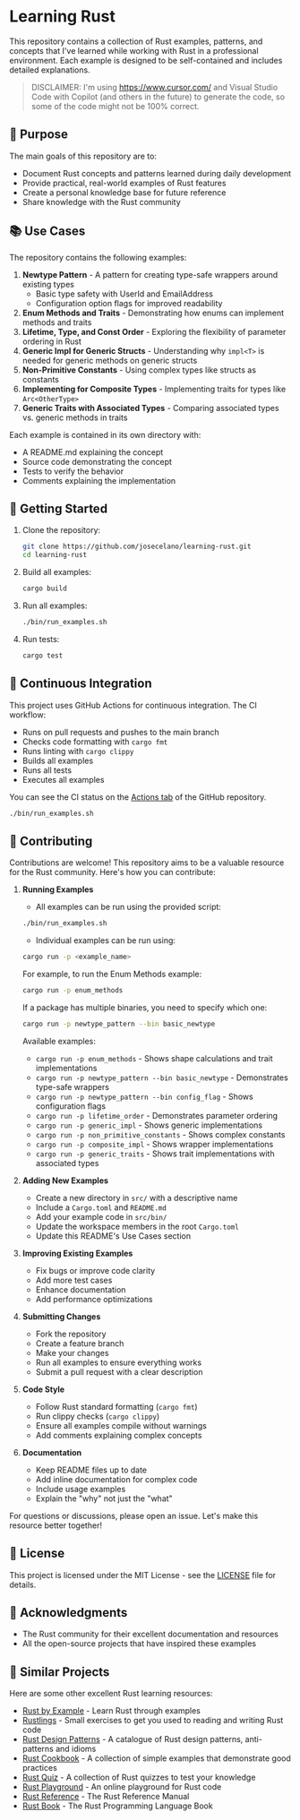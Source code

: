 # Learning Rust

This repository contains a collection of Rust examples, patterns, and concepts
that I've learned while working with Rust in a professional environment. Each
example is designed to be self-contained and includes detailed explanations.

> DISCLAIMER: I'm using <https://www.cursor.com/> and  Visual Studio Code with
Copilot (and others in the future) to generate the code, so some of the code
might not be 100% correct.

## 🎯 Purpose

The main goals of this repository are to:

- Document Rust concepts and patterns learned during daily development
- Provide practical, real-world examples of Rust features
- Create a personal knowledge base for future reference
- Share knowledge with the Rust community

## 📚 Use Cases

The repository contains the following examples:

1. **Newtype Pattern** - A pattern for creating type-safe wrappers around existing types
   - Basic type safety with UserId and EmailAddress
   - Configuration option flags for improved readability
2. **Enum Methods and Traits** - Demonstrating how enums can implement methods and traits
3. **Lifetime, Type, and Const Order** - Exploring the flexibility of parameter ordering in Rust
4. **Generic Impl for Generic Structs** - Understanding why `impl<T>` is needed for generic methods on generic structs
5. **Non-Primitive Constants** - Using complex types like structs as constants
6. **Implementing for Composite Types** - Implementing traits for types like `Arc<OtherType>`
7. **Generic Traits with Associated Types** - Comparing associated types vs. generic methods in traits

Each example is contained in its own directory with:

- A README.md explaining the concept
- Source code demonstrating the concept
- Tests to verify the behavior
- Comments explaining the implementation

## 🚀 Getting Started

1. Clone the repository:

   ```bash
   git clone https://github.com/josecelano/learning-rust.git
   cd learning-rust
   ```

2. Build all examples:

   ```bash
   cargo build
   ```

3. Run all examples:

   ```bash
   ./bin/run_examples.sh
   ```

4. Run tests:

   ```bash
   cargo test
   ```

## 🔄 Continuous Integration

This project uses GitHub Actions for continuous integration. The CI workflow:

- Runs on pull requests and pushes to the main branch
- Checks code formatting with `cargo fmt`
- Runs linting with `cargo clippy`
- Builds all examples
- Runs all tests
- Executes all examples

You can see the CI status on the [Actions tab](https://github.com/josecelano/learning-rust/actions) of the GitHub repository.

```bash
./bin/run_examples.sh
```

## 📝 Contributing

Contributions are welcome! This repository aims to be a valuable resource for the Rust community. Here's how you can contribute:

1. **Running Examples**

   - All examples can be run using the provided script:

   ```bash
   ./bin/run_examples.sh
   ```

   - Individual examples can be run using:

   ```bash
   cargo run -p <example_name>
   ```

   For example, to run the Enum Methods example:

   ```bash
   cargo run -p enum_methods
   ```

   If a package has multiple binaries, you need to specify which one:

   ```bash
   cargo run -p newtype_pattern --bin basic_newtype
   ```

   Available examples:

   - `cargo run -p enum_methods` - Shows shape calculations and trait implementations
   - `cargo run -p newtype_pattern --bin basic_newtype` - Demonstrates type-safe wrappers
   - `cargo run -p newtype_pattern --bin config_flag` - Shows configuration flags
   - `cargo run -p lifetime_order` - Demonstrates parameter ordering
   - `cargo run -p generic_impl` - Shows generic implementations
   - `cargo run -p non_primitive_constants` - Shows complex constants
   - `cargo run -p composite_impl` - Shows wrapper implementations
   - `cargo run -p generic_traits` - Shows trait implementations with associated types

2. **Adding New Examples**

   - Create a new directory in `src/` with a descriptive name
   - Include a `Cargo.toml` and `README.md`
   - Add your example code in `src/bin/`
   - Update the workspace members in the root `Cargo.toml`
   - Update this README's Use Cases section

3. **Improving Existing Examples**

   - Fix bugs or improve code clarity
   - Add more test cases
   - Enhance documentation
   - Add performance optimizations

4. **Submitting Changes**

   - Fork the repository
   - Create a feature branch
   - Make your changes
   - Run all examples to ensure everything works
   - Submit a pull request with a clear description

5. **Code Style**

   - Follow Rust standard formatting (`cargo fmt`)
   - Run clippy checks (`cargo clippy`)
   - Ensure all examples compile without warnings
   - Add comments explaining complex concepts

6. **Documentation**

   - Keep README files up to date
   - Add inline documentation for complex code
   - Include usage examples
   - Explain the "why" not just the "what"

For questions or discussions, please open an issue. Let's make this resource better together!

## 📜 License

This project is licensed under the MIT License - see the [LICENSE](LICENSE) file for details.

## 🙏 Acknowledgments

- The Rust community for their excellent documentation and resources
- All the open-source projects that have inspired these examples

## 🔗 Similar Projects

Here are some other excellent Rust learning resources:

- [Rust by Example](https://doc.rust-lang.org/rust-by-example/) - Learn Rust through examples
- [Rustlings](https://github.com/rust-lang/rustlings) - Small exercises to get you used to reading and writing Rust code
- [Rust Design Patterns](https://github.com/rust-unofficial/patterns) - A catalogue of Rust design patterns, anti-patterns and idioms
- [Rust Cookbook](https://rust-lang-nursery.github.io/rust-cookbook/) - A collection of simple examples that demonstrate good practices
- [Rust Quiz](https://dtolnay.github.io/rust-quiz/) - A collection of Rust quizzes to test your knowledge
- [Rust Playground](https://play.rust-lang.org/) - An online playground for Rust code
- [Rust Reference](https://doc.rust-lang.org/reference/) - The Rust Reference Manual
- [Rust Book](https://doc.rust-lang.org/book/) - The Rust Programming Language Book
